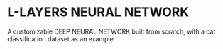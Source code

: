 # L-LAYERS NEURAL NETWORK
A customizable DEEP NEURAL NETWORK built from scratch, with a cat classification dataset as an example